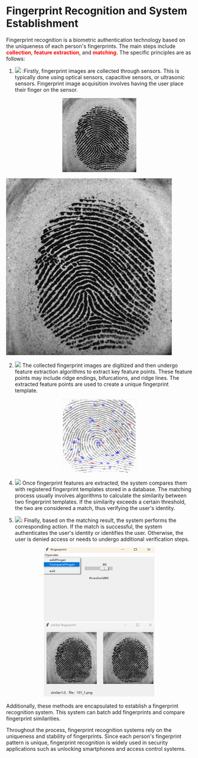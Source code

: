 # Fingerprint Recognition and System Establishment

Fingerprint recognition is a biometric authentication technology based on the uniqueness of each person's fingerprints. The main steps include **<span style="color:red">collection</span>**, **<span style="color:red">feature extraction</span>**, and **<span style="color:red">matching</span>**. The specific principles are as follows:

1. ![]( https://img.shields.io/badge/Fingerprint%20Image%20Acquisition-8A2BE2)  :Firstly, fingerprint images are collected through sensors. This is typically done using optical sensors, capacitive sensors, or ultrasonic sensors. Fingerprint image acquisition involves having the user place their finger on the sensor.
 <p align="center">
  <img src="https://github.com/ShinYizila/ShinYizila.github.io/blob/master/imageDir/101_1.png" width="200" height="200"/>
  
  ![image](https://github.com/ShinYizila/ShinYizila.github.io/blob/master/imageDir/101_1.png)
</p>

2.  ![]( https://img.shields.io/badge/Feature%20Extraction-8A2BE2) The collected fingerprint images are digitized and then undergo feature extraction algorithms to extract key feature points. These feature points may include ridge endings, bifurcations, and ridge lines. The extracted feature points are used to create a unique fingerprint template.
<p align="center">
  <img src="https://github.com/ShinYizila/ShinYizila.github.io/blob/master/imageDir/feature.png" width="200" height="200"/>
</p>

4. ![]( https://img.shields.io/badge/Fingerprint%20Matching-8A2BE2) Once fingerprint features are extracted, the system compares them with registered fingerprint templates stored in a database. The matching process usually involves algorithms to calculate the similarity between two fingerprint templates. If the similarity exceeds a certain threshold, the two are considered a match, thus verifying the user's identity.

5. ![]( https://img.shields.io/badge/Authentication/Identification-8A2BE2)**<span style="color:red">:</span>** Finally, based on the matching result, the system performs the corresponding action. If the match is successful, the system authenticates the user's identity or identifies the user. Otherwise, the user is denied access or needs to undergo additional verification steps.
<div>
<p align="center">
  <img src="https://github.com/ShinYizila/ShinYizila.github.io/blob/master/imageDir/mainframe.bmp" width="300" height="200"/>
  <img src="https://github.com/ShinYizila/ShinYizila.github.io/blob/master/imageDir/similar.png" width="300" height="200"/>
</p>
</div>
Additionally, these methods are encapsulated to establish a fingerprint recognition system. This system can batch add fingerprints and compare fingerprint similarities.

Throughout the process, fingerprint recognition systems rely on the uniqueness and stability of fingerprints. Since each person's fingerprint pattern is unique, fingerprint recognition is widely used in security applications such as unlocking smartphones and access control systems.
